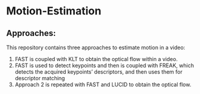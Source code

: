 # Motion-Estimation

## Approaches:

This repository contains three approaches to estimate motion in a video:

1. FAST is coupled with KLT to obtain the optical flow within a video.
2. FAST is used to detect keypoints and then is coupled with FREAK, which detects the acquired keypoints’ descriptors, and then uses them for
descriptor matching
3. Approach 2 is repeated with FAST and LUCID to obtain the optical flow. 
